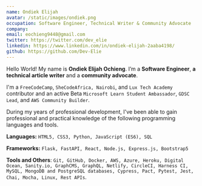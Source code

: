 ```yaml
---
name: Ondiek Elijah
avatar: /static/images/ondiek.png
occupation: Software Engineer, Technical Writer & Community Advocate
company:
email: eochieng9448@gmail.com
twitter: https://twitter.com/dev_elie
linkedin: https://www.linkedin.com/in/ondiek-elijah-2aaba4198/
github: https://github.com/Dev-Elie
---
```


Hello World! My name is **Ondiek Elijah Ochieng**. I’m a **Software Engineer**, **a technical article writer** and a **community advocate**.

I'm a `FreeCodeCamp`, `SheCodeAfrica, Nairobi`, and `Lux Tech Academy` contributor and an active Beta `Microsoft Learn Student Ambassador`, `GDSC Lead`, and `AWS Community Builder`.

During my years of professional development, I've been able to gain professional and practical knowledge of the following programming languages and tools.

**Languages:** `HTML5, CSS3, Python, JavaScript (ES6), SQL`

**Frameworks:** `Flask, FastAPI, React, Node.js, Express.js, Bootstrap5`

**Tools and Others**: `Git, GitHub, Docker, AWS, Azure, Heroku, Digital Ocean, Sanity.io, GraphCMS, GraphQL, Netlify, CircleCI, Harness CI, MySQL, MongoDB and PostgreSQL databases, Cypress, Pact, Pytest, Jest, Chai, Mocha, Linux, Rest APIs`.
